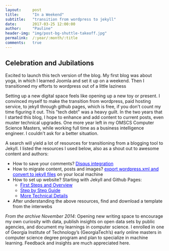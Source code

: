 ```yaml
---
layout:     post
title:      "In a Weekend"
subtitle:   "transition from wordpress to jekyll"
date:       2017-03-25 12:00:00
author:     "Pauline"
header-img: "img/post-bg-shuttle-takeoff.jpg"
permalink:  /:year/:month/:title
comments:   true 
---
```

## Celebration and Jubilations 
Excited to launch this tech version of the blog. My first blog was about yoga, in which I learned Joomla and set it up on a weekend. Then I transitioned my efforts to wordpress out of a little laziness 

Setting up a new digital space feels like opening up a new toy or present. I convinced myself to make the transition from wordpress, paid hosting service, to jekyll through github pages, which is free, if you don't count my time figuring it out. This "tech debt" was a heavy guilt. In the two years that I started this blog, I hope to enhance and add content to current posts, even muster technical upgrades. One more year left in my OMSCS Computer Science Masters, while working full time as a business intelligence engineer. I couldn't ask for a better situation.

A search will yield a lot of resources for transitioning from a blogging tool to Jekyll. I listed the resources I used below, also as a shout out to awesome content and authors:

* How to save your comments? <a href="http://www.girliemac.com/blog/2013/12/27/wordpress-to-jekyll/" style="color:blue">Disqus integration</a>
* How to migrate content, posts and images? <a href="http://www.adamwadeharris.com/how-to-convert-a-wordpress-site-to-jekyll-with-github-pages/" style="color:blue">export wordpress.xml and convert to jekyll files</a> on your local machine 
* How to set up website? Starting with Jekyll and Github Pages:
	- <a href=http://bdewilde.github.io/blog/2014/08/10/on-starting-over-with-jekyll/ style="color:blue">First Steps and Overview</a>
	- <a href=http://jmcglone.com/guides/github-pages/# style="color:blue">Step by Step Guide</a>
	- <a href=https://mademistakes.com/articles/using-jekyll-2016/ style="color:blue">More Technical Details</a>
* After understanding the above resources, find and download a template from the interwebs 

_From the archive November 2014_: Opening new writing space to encourage my own curiosity with data, publish insights on open data sets by public agencies, and document my learnings in computer science. I enrolled in one of Georgia Institute of Technology’s (GeorgiaTech’s) early online masters in computer science degree program and plan to specialize in machine learning. Feedback and insights are much appreciated here.</p>
